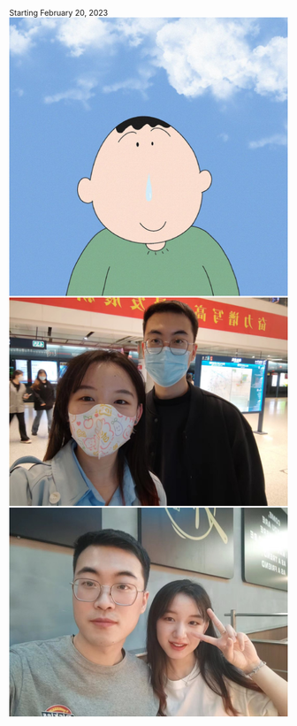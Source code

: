 Starting February 20, 2023
![0319](../img/阿呆.jpg)
![0319](../img/loveDiary/20230319.jpg)
![0504](../img/loveDiary/20230504.jpg)
